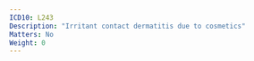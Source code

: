 ```yaml
---
ICD10: L243
Description: "Irritant contact dermatitis due to cosmetics"
Matters: No
Weight: 0
---
```

